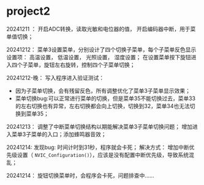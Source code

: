 # project2
20241211 ： 开启ADC转换，读取光敏和电位器的值， 开启编码器中断，用于菜单值切换；

20241212： 菜单3设置菜单，分别设计了四个切换子菜单，每个子菜单反色显示 设置项： 高温设置， 低温设置， 光照设置， 湿度设置； 在设置菜单按下旋钮进入四个子菜单，旋钮左右旋转，控制四个子菜单切换；

20241212-晚： 写入程序进入验证测试：

* 因为子菜单切换，会有残留反色，所有调整优化了菜单3子菜单显示效果；
* 菜单切换bug:可以正常进行菜单的切换，但是菜单35不能切换过去，菜单33的左右切换也有异常，左右切换都会向上切换，切换到32，菜单34也无法切换到菜单35；

20241213： 调整了中断菜单切换结构以期能解决菜单3子菜单切换问题；  增加进入菜单3子菜单的入口；添加蜂鸣器音效；

20241214: 发现bug: 时间计时到31秒，程序就会卡死； 解决方式： 增加中断优先级设置（ `NVIC_Configuration()`），应该是没有配置中断优先级，导致系统混乱；

20241214： 旋钮切换菜单时，会程序会卡死，问题排查中......




